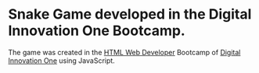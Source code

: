 # Snake Game developed in the Digital Innovation One Bootcamp.
The game was created in the [HTML Web Developer](https://web.digitalinnovation.one/track/html-web-developer) Bootcamp 
of [Digital Innovation One](https://web.digitalinnovation.one/) using JavaScript.

